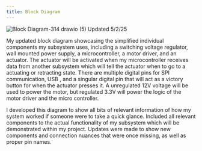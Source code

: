 ```yaml
---
title: Block Diagram
---
```


![Block Diagram-314 drawio (5)](https://github.com/user-attachments/assets/c9a188b7-2ab3-4baa-925f-afcc9556fd12)
Updated 5/2/25

My updated block diagram showcasing the simplified individual components my subsystem uses, including a switching voltage regulator, wall mounted power supply, a microcontroller, a motor driver, and an actuator. The actuator will be activated when my microcontroller receives data from another subsystem which will tell the actuator when to go to a actuating or retracting state. There are multiple digital pins for SPI communication, USB , and a singular digital pin that will act as a victory button for when the actuator presses it. A unregulated 12V voltage will be used to power the motor, but regulated 3.3V will power the logic of the motor driver and the micro controller.

I developed this diagram to show all bits of relevant information of how my system worked if someone were to take a quick glance. Included all relevant components to the actual functionality of my subsystem which will be demonstrated within my project. Updates were made to show new components and connection nuances that were once missing, as well as proper pin names.
